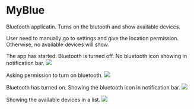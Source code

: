 # MyBlue
Bluetooth applicatin. Turns on the blutooth and show available devices.

User need to manually go to settings and give the location permission. Otherwise, no available devices will show.

The app has started. Bluetooth is turned off. No bluetooth icon showing in notification bar.
![](app/src/main/res/drawable/1.png)

Asking permission to turn on bluetooth.
![](app/src/main/res/drawable/2.png)

Bluetooth has turned on. Showing the bluetooth icon in notification bar.
![](app/src/main/res/drawable/3.png)

Showing the available devices in a list.
![](app/src/main/res/drawable/4.png)
